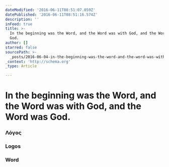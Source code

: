 ```yaml
---
dateModified: '2016-06-11T08:51:07.059Z'
datePublished: '2016-06-11T08:51:16.574Z'
description: ''
inFeed: true
title: >-
  In the beginning was the Word, and the Word was with God, and the Word was
  God.
author: []
starred: false
sourcePath: >-
  _posts/2016-06-04-in-the-beginning-was-the-word-and-the-word-was-with-god-an.md
_context: 'http://schema.org'
_type: Article

---
```

# In the beginning was the Word, and the Word was with God, and the Word was God.

### Λόγος

### Logos

### Word